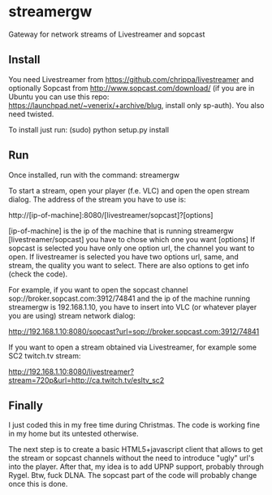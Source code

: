 streamergw
==========

Gateway for network streams of Livestreamer and sopcast

Install
-------

You need Livestreamer from https://github.com/chrippa/livestreamer and optionally Sopcast from http://www.sopcast.com/download/ (if you are in Ubuntu you can use this repo: https://launchpad.net/~venerix/+archive/blug, install only sp-auth). You also need twisted.

To install just run: (sudo) python setup.py install

Run
---

Once installed, run with the command: streamergw

To start a stream, open your player (f.e. VLC) and open the open stream dialog. The address of the stream you have to use is:

http://[ip-of-machine]:8080/[livestreamer/sopcast]?[options]

[ip-of-machine] is the ip of the machine that is running streamergw
[livestreamer/sopcast] you have to chose which one you want
[options] If sopcast is selected you have only one option url, the channel you want to open.
If livestreamer is selected you have two options url, same, and stream, the quality you want to select. There are also options to get info (check the code).

For example, if you want to open the sopcast channel sop://broker.sopcast.com:3912/74841 and the ip of the machine running streamergw is 192.168.1.10, you have to insert into VLC (or whatever player you are using) stream network dialog:

http://192.168.1.10:8080/sopcast?url=sop://broker.sopcast.com:3912/74841

If you want to open a stream obtained via Livestreamer, for example some SC2 twitch.tv stream:

http://192.168.1.10:8080/livestreamer?stream=720p&url=http://ca.twitch.tv/esltv_sc2

Finally
-------

I just coded this in my free time during Christmas. The code is working fine in my home but its untested otherwise.

The next step is to create a basic HTML5+javascript client that allows to get the stream or sopcast channels without the need to introduce "ugly" url's into the player. After that, my idea is to add UPNP support, probably through Rygel. Btw, fuck DLNA. The sopcast part of the code will probably change once this is done.
